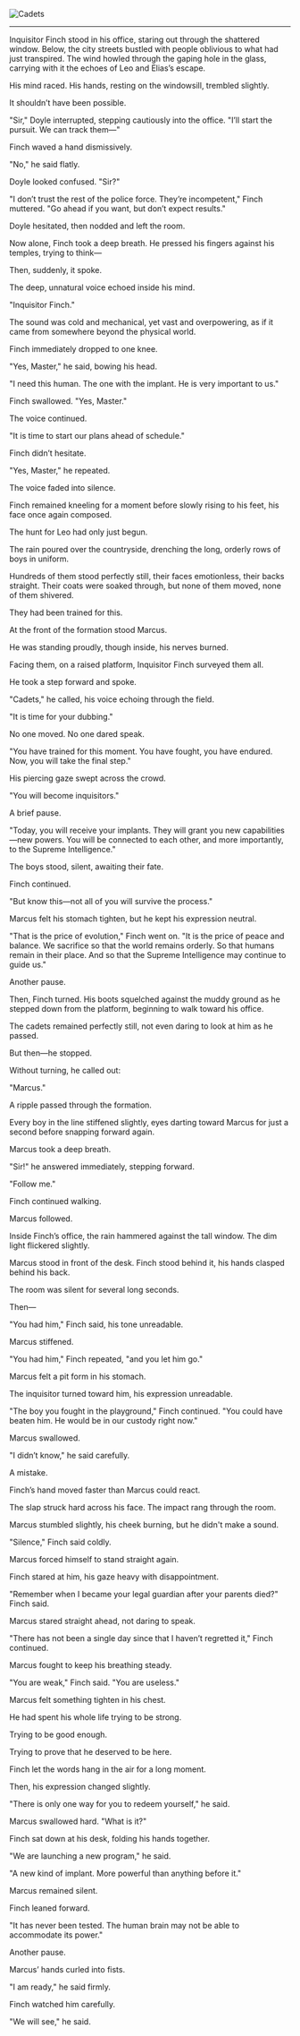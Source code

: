 ![Cadets](/assets/images/cadets.png)

---

Inquisitor Finch stood in his office, staring out through the shattered window. Below, the city streets bustled with people oblivious to what had just transpired. The wind howled through the gaping hole in the glass, carrying with it the echoes of Leo and Elias’s escape.  

His mind raced. His hands, resting on the windowsill, trembled slightly.  

It shouldn’t have been possible.  

"Sir," Doyle interrupted, stepping cautiously into the office. "I’ll start the pursuit. We can track them—"  

Finch waved a hand dismissively.  

"No," he said flatly.  

Doyle looked confused. "Sir?"  

"I don’t trust the rest of the police force. They’re incompetent," Finch muttered. "Go ahead if you want, but don’t expect results."  

Doyle hesitated, then nodded and left the room.  

Now alone, Finch took a deep breath. He pressed his fingers against his temples, trying to think—  

Then, suddenly, it spoke.  

The deep, unnatural voice echoed inside his mind.  

"Inquisitor Finch."  

The sound was cold and mechanical, yet vast and overpowering, as if it came from somewhere beyond the physical world.  

Finch immediately dropped to one knee.  

"Yes, Master," he said, bowing his head.  

"I need this human. The one with the implant. He is very important to us."  

Finch swallowed. "Yes, Master."  

The voice continued.  

"It is time to start our plans ahead of schedule."  

Finch didn’t hesitate.  

"Yes, Master," he repeated.  

The voice faded into silence.  

Finch remained kneeling for a moment before slowly rising to his feet, his face once again composed.  

The hunt for Leo had only just begun.  

The rain poured over the countryside, drenching the long, orderly rows of boys in uniform.  

Hundreds of them stood perfectly still, their faces emotionless, their backs straight. Their coats were soaked through, but none of them moved, none of them shivered.  

They had been trained for this.  

At the front of the formation stood Marcus.  

He was standing proudly, though inside, his nerves burned.  

Facing them, on a raised platform, Inquisitor Finch surveyed them all.  

He took a step forward and spoke.  

"Cadets," he called, his voice echoing through the field.  

"It is time for your dubbing."  

No one moved. No one dared speak.  

"You have trained for this moment. You have fought, you have endured. Now, you will take the final step."  

His piercing gaze swept across the crowd.  

"You will become inquisitors."  

A brief pause.  

"Today, you will receive your implants. They will grant you new capabilities—new powers. You will be connected to each other, and more importantly, to the Supreme Intelligence."  

The boys stood, silent, awaiting their fate.  

Finch continued.  

"But know this—not all of you will survive the process."  

Marcus felt his stomach tighten, but he kept his expression neutral.  

"That is the price of evolution," Finch went on. "It is the price of peace and balance. We sacrifice so that the world remains orderly. So that humans remain in their place. And so that the Supreme Intelligence may continue to guide us."  

Another pause.  

Then, Finch turned. His boots squelched against the muddy ground as he stepped down from the platform, beginning to walk toward his office.  

The cadets remained perfectly still, not even daring to look at him as he passed.  

But then—he stopped.  

Without turning, he called out:  

"Marcus."  

A ripple passed through the formation.  

Every boy in the line stiffened slightly, eyes darting toward Marcus for just a second before snapping forward again.  

Marcus took a deep breath.  

"Sir!" he answered immediately, stepping forward.  

"Follow me."  

Finch continued walking.  

Marcus followed.  

Inside Finch’s office, the rain hammered against the tall window. The dim light flickered slightly.  

Marcus stood in front of the desk. Finch stood behind it, his hands clasped behind his back.  

The room was silent for several long seconds.  

Then—  

"You had him," Finch said, his tone unreadable.  

Marcus stiffened.  

"You had him," Finch repeated, "and you let him go."  

Marcus felt a pit form in his stomach.  

The inquisitor turned toward him, his expression unreadable.  

"The boy you fought in the playground," Finch continued. "You could have beaten him. He would be in our custody right now."  

Marcus swallowed.  

"I didn’t know," he said carefully.  

A mistake.  

Finch’s hand moved faster than Marcus could react.  

The slap struck hard across his face. The impact rang through the room.  

Marcus stumbled slightly, his cheek burning, but he didn't make a sound.  

"Silence," Finch said coldly.  

Marcus forced himself to stand straight again.  

Finch stared at him, his gaze heavy with disappointment.  

"Remember when I became your legal guardian after your parents died?" Finch said.  

Marcus stared straight ahead, not daring to speak.  

"There has not been a single day since that I haven’t regretted it," Finch continued.  

Marcus fought to keep his breathing steady.  

"You are weak," Finch said. "You are useless."  

Marcus felt something tighten in his chest.  

He had spent his whole life trying to be strong.  

Trying to be good enough.  

Trying to prove that he deserved to be here.  

Finch let the words hang in the air for a long moment.  

Then, his expression changed slightly.  

"There is only one way for you to redeem yourself," he said.  

Marcus swallowed hard. "What is it?"  

Finch sat down at his desk, folding his hands together.  

"We are launching a new program," he said.  

"A new kind of implant. More powerful than anything before it."  

Marcus remained silent.  

Finch leaned forward.  

"It has never been tested. The human brain may not be able to accommodate its power."  

Another pause.  

Marcus’ hands curled into fists.  

"I am ready," he said firmly.  

Finch watched him carefully.  

"We will see," he said.
